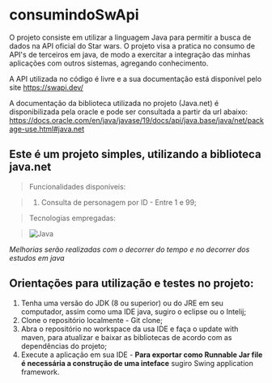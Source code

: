 # consumindoSwApi

O projeto consiste em utilizar a linguagem Java para permitir a busca de dados na API oficial do Star wars. O projeto visa a pratica no consumo de API's 
de terceiros em java, de modo a exercitar a integração das minhas aplicações com outros sistemas, agregando conhecimento.

A API utilizada no código é livre e a sua documentação está disponível pelo site https://swapi.dev/

A documentação da biblioteca utilizada no projeto (Java.net) é disponibilizada pela oracle e pode ser consultada a partir da url abaixo:
https://docs.oracle.com/en/java/javase/19/docs/api/java.base/java/net/package-use.html#java.net

## Este é um projeto simples, utilizando a biblioteca java.net

> Funcionalidades disponiveis:

> 1. Consulta de personagem por ID - Entre 1 e 99;

> Tecnologias empregadas:

> <img align="center" src="https://img.shields.io/badge/Java-ED8B00?style=for-the-badge&logo=java&logoColor=white" alt="Java">

*Melhorias serão realizadas com o decorrer do tempo e no decorrer dos estudos em java*

## Orientações para utilização e testes no projeto:
1. Tenha uma versão do JDK (8 ou superior) ou do JRE em seu computador, assim como uma IDE java, sugiro o eclipse ou o Intelij;
2. Clone o repositório localmente - Git clone;
3. Abra o repositório no workspace da usa IDE e faça o update with maven, para atualizar e baixar as bibliotecas de acordo com as dependências do projeto;
4. Execute a aplicação em sua IDE - **Para exportar como Runnable Jar file é necessária a construção de uma inteface** sugiro Swing application framework.
